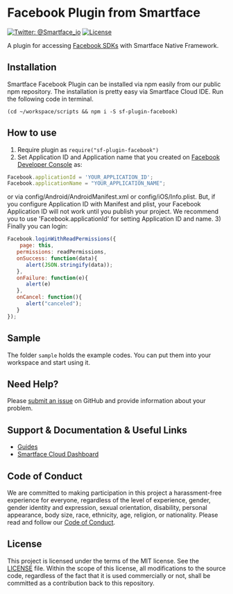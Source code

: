 # Facebook Plugin from Smartface
[![Twitter: @Smartface_io](https://img.shields.io/badge/contact-@Smartface_io-blue.svg?style=flat)](https://twitter.com/smartface_io)
[![License](https://img.shields.io/badge/license-MIT-green.svg?style=flat)](https://raw.githubusercontent.com/smartface/sf-plugin-facebook/master/LICENSE)

A plugin for accessing [Facebook SDKs](https://developers.facebook.com/docs/) with Smartface Native Framework.

## Installation
Smartface Facebook Plugin can be installed via npm easily from our public npm repository. The installation is pretty easy via Smartface Cloud IDE. Run the following code in terminal.
```shell
(cd ~/workspace/scripts && npm i -S sf-plugin-facebook)
```

## How to use
1) Require plugin as `require("sf-plugin-facebook")`
2) Set Application ID and Application name that you created on [Facebook Developer Console](https://developers.facebook.com/) as:
```javascript
Facebook.applicationId = 'YOUR_APPLICATION_ID';
Facebook.applicationName = "YOUR_APPLICATION_NAME";
```
or via config/Android/AndroidManifest.xml or config/iOS/Info.plist. But, if you configure Application ID with Manifest and plist, your Facebook Application ID will not work until you publish your project. We recommend you to use 'Facebook.applicationId' for setting Application ID and name.
3) Finally you can login: 
```javascript
Facebook.loginWithReadPermissions({
    page: this, 
   permissions: readPermissions,
   onSuccess: function(data){
      alert(JSON.stringify(data));
   },
   onFailure: function(e){
      alert(e)
   },
   onCancel: function(){
      alert("canceled");
   }
});
```
## Sample
The folder `sample` holds the example codes. You can put them into your workspace and start using it. 

## Need Help?
Please [submit an issue](https://github.com/smartface/sf-plugin-facebook/issues) on GitHub and provide information about your problem.

## Support & Documentation & Useful Links
- [Guides](https://developer.smartface.io/docs/facebook-plugin)
- [Smartface Cloud Dashboard](https://cloud.smartface.io)
## Code of Conduct
We are committed to making participation in this project a harassment-free experience for everyone, regardless of the level of experience, gender, gender identity and expression, sexual orientation, disability, personal appearance, body size, race, ethnicity, age, religion, or nationality.
Please read and follow our [Code of Conduct](https://github.com/smartface/sf-plugin-facebook/blob/master/CODE_OF_CONDUCT.md).
## License

This project is licensed under the terms of the MIT license. See the [LICENSE](https://raw.githubusercontent.com/smartface/sf-plugin-facebook/master/LICENSE) file. Within the scope of this license, all modifications to the source code, regardless of the fact that it is used commercially or not, shall be committed as a contribution back to this repository.
